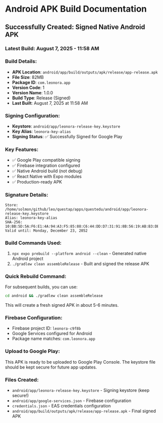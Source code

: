 # Android APK Build Documentation

## Successfully Created: Signed Native Android APK

### Latest Build: August 7, 2025 - 11:58 AM

### Build Details:
- **APK Location**: `android/app/build/outputs/apk/release/app-release.apk`
- **File Size**: 82MB
- **Package ID**: `com.leonora.app`
- **Version Code**: 1
- **Version Name**: 1.0.0
- **Build Type**: Release (Signed)
- **Last Built**: August 7, 2025 at 11:58 AM

### Signing Configuration:
- **Keystore**: `android/app/leonora-release-key.keystore`
- **Key Alias**: `leonora-key-alias`
- **Signing Status**: ✅ Successfully Signed for Google Play

### Key Features:
- ✅ Google Play compatible signing
- ✅ Firebase integration configured
- ✅ Native Android build (not debug)
- ✅ React Native with Expo modules
- ✅ Production-ready APK

### Signature Details:
```
Store: /home/solmon/github/leo/questap/apps/questedu/android/app/leonora-release-key.keystore
Alias: leonora-key-alias
SHA-256: 10:BB:5D:5A:F6:E1:4A:94:A3:F5:85:88:C6:44:DD:D7:31:91:8B:56:19:AB:B3:DB:95:06:91:48:7C:AF:86:62
Valid until: Monday, December 23, 2052
```

### Build Commands Used:
1. `npx expo prebuild --platform android --clean` - Generated native Android project
2. `./gradlew clean assembleRelease` - Built and signed the release APK

### Quick Rebuild Command:
For subsequent builds, you can use:
```bash
cd android && ./gradlew clean assembleRelease
```

This will create a fresh signed APK in about 5-6 minutes.

### Firebase Configuration:
- Firebase project ID: `leonora-c9f8b`
- Google Services configured for Android
- Package name matches: `com.leonora.app`

### Upload to Google Play:
This APK is ready to be uploaded to Google Play Console. The keystore file should be kept secure for future app updates.

### Files Created:
- `android/app/leonora-release-key.keystore` - Signing keystore (keep secure!)
- `android/app/google-services.json` - Firebase configuration
- `credentials.json` - EAS credentials configuration
- `android/app/build/outputs/apk/release/app-release.apk` - Final signed APK
